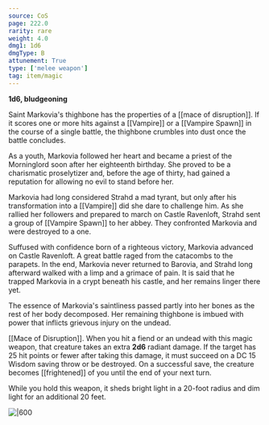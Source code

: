 ```yaml
---
source: CoS
page: 222.0
rarity: rare
weight: 4.0
dmg1: 1d6
dmgType: B
attunement: True
type: ['melee weapon']
tag: item/magic
---
```


**1d6, bludgeoning**

Saint Markovia's thighbone has the properties of a [[mace of disruption]]. If it scores one or more hits against a [[Vampire]] or a [[Vampire Spawn]] in the course of a single battle, the thighbone crumbles into dust once the battle concludes.

As a youth, Markovia followed her heart and became a priest of the Morninglord soon after her eighteenth birthday. She proved to be a charismatic proselytizer and, before the age of thirty, had gained a reputation for allowing no evil to stand before her.

Markovia had long considered Strahd a mad tyrant, but only after his transformation into a [[Vampire]] did she dare to challenge him. As she rallied her followers and prepared to march on Castle Ravenloft, Strahd sent a group of [[Vampire Spawn]] to her abbey. They confronted Markovia and were destroyed to a one.

Suffused with confidence born of a righteous victory, Markovia advanced on Castle Ravenloft. A great battle raged from the catacombs to the parapets. In the end, Markovia never returned to Barovia, and Strahd long afterward walked with a limp and a grimace of pain. It is said that he trapped Markovia in a crypt beneath his castle, and her remains linger there yet.

The essence of Markovia's saintliness passed partly into her bones as the rest of her body decomposed. Her remaining thighbone is imbued with power that inflicts grievous injury on the undead.

[[Mace of Disruption]]. When you hit a fiend or an undead with this magic weapon, that creature takes an extra **2d6** radiant damage. If the target has 25 hit points or fewer after taking this damage, it must succeed on a DC 15 Wisdom saving throw or be destroyed. On a successful save, the creature becomes [[frightened]] of you until the end of your next turn.

While you hold this weapon, it sheds bright light in a 20-foot radius and dim light for an additional 20 feet.


![|600](https://5e.tools/img/items/CoS/Saint%20Markovia's%20Thighbone.png)
